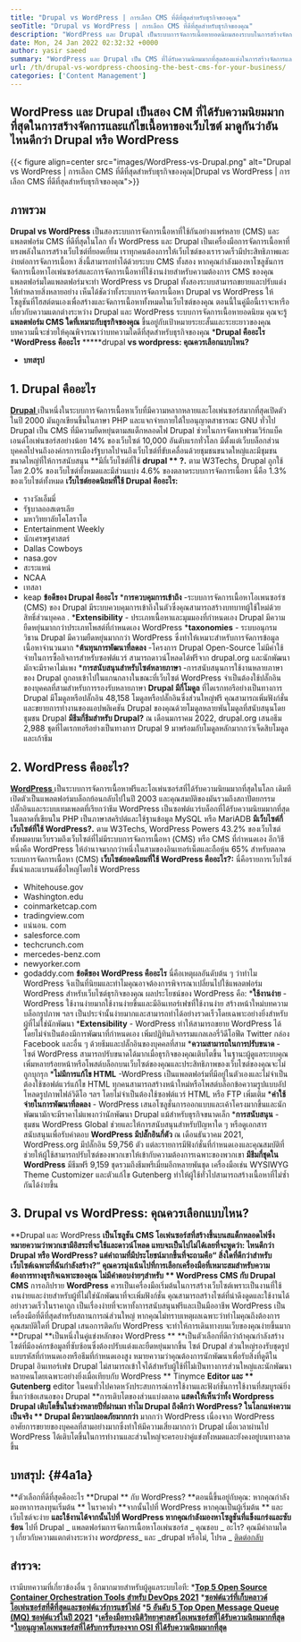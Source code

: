 ```yaml
---
title: "Drupal vs WordPress | การเลือก CMS ที่ดีที่สุดสำหรับธุรกิจของคุณ" 
seoTitle: "Drupal vs WordPress | การเลือก CMS ที่ดีที่สุดสำหรับธุรกิจของคุณ" 
description: "WordPress และ Drupal เป็นระบบการจัดการเนื้อหายอดนิยมสองระบบในการสร้างจัดการและแก้ไขเนื้อหา บล็อกนี้แสดงให้เห็นว่า CMS ใดดีที่สุดสำหรับธุรกิจของคุณ" 
date: Mon, 24 Jan 2022 02:32:32 +0000
author: yasir saeed
summary: "WordPress และ Drupal เป็น CMS ที่ได้รับความนิยมมากที่สุดสองแห่งในการสร้างจัดการและแก้ไขเนื้อหาของเว็บไซต์ มาดูกันว่าอันไหนดีกว่า Drupal หรือ WordPress?" 
url: /th/drupal-vs-wordpress-choosing-the-best-cms-for-your-business/
categories: ['Content Management']
---
```


## WordPress และ Drupal เป็นสอง CM ที่ได้รับความนิยมมากที่สุดในการสร้างจัดการและแก้ไขเนื้อหาของเว็บไซต์ มาดูกันว่าอันไหนดีกว่า Drupal หรือ WordPress

{{< figure align=center src="images/WordPress-vs-Drupal.png" alt="Drupal vs WordPress | การเลือก CMS ที่ดีที่สุดสำหรับธุรกิจของคุณ|Drupal vs WordPress | การเลือก CMS ที่ดีที่สุดสำหรับธุรกิจของคุณ">}}


## ภาพรวม
**Drupal vs WordPress**  เป็นสองระบบการจัดการเนื้อหาที่ใช้กันอย่างแพร่หลาย (CMS) และแพลตฟอร์ม CMS ที่ดีที่สุดในโลก ทั้ง WordPress และ Drupal เป็นเครื่องมือการจัดการเนื้อหาที่ทรงพลังในการสร้างเว็บไซต์ที่ยอดเยี่ยม เราทุกคนต้องการให้เว็บไซต์ของเรารวดเร็วมีประสิทธิภาพและง่ายต่อการจัดการเนื้อหา สิ่งนี้สามารถทำได้ด้วยระบบ CMS ทั้งสอง หากคุณกำลังมองหาโซลูชันการจัดการเนื้อหาโอเพ่นซอร์สและการจัดการเนื้อหาที่ใช้งานง่ายสำหรับความต้องการ CMS ของคุณแพลตฟอร์มใดแพลตฟอร์มจะทำ WordPress vs Drupal ทั้งสองระบบสามารถขยายและปรับแต่งให้ทำหลายสิ่งหลายอย่าง
เห็นได้ชัดว่าทั้งระบบการจัดการเนื้อหา Drupal vs WordPress ให้โซลูชันที่โฮสต์ตนเองเพื่อสร้างและจัดการเนื้อหาทั้งหมดในเว็บไซต์ของคุณ ตอนนี้ในคู่มือนี้เราจะหารือเกี่ยวกับความแตกต่างระหว่าง Drupal และ WordPress ระบบการจัดการเนื้อหายอดนิยม คุณจะรู้ **แพลตฟอร์ม CMS ใดที่เหมาะกับธุรกิจของคุณ**  ขึ้นอยู่กับเป้าหมายระยะสั้นและระยะยาวของคุณ บทความนี้จะช่วยให้คุณพิจารณาว่าบทความใดดีที่สุดสำหรับธุรกิจของคุณ
  ***Drupal คืออะไร** 
  ***WordPress คืออะไร** 
  *****drupal  **vs wordpress: คุณควรเลือกแบบไหน?**  
  * **บทสรุป**

## **1. Drupal คืออะไร** 
[**Drupal** ][1] เป็นหนึ่งในระบบการจัดการเนื้อหาเว็บที่มีความหลากหลายและโอเพ่นซอร์สมากที่สุดเปิดตัวในปี 2000 มันถูกเขียนขึ้นในภาษา PHP และแจกจ่ายภายใต้ใบอนุญาตสาธารณะ GNU ทั่วไป Drupal เป็น CMS ที่มีความยืดหยุ่นตามสแต็กหลอดไฟ
Drupal ช่วยในการจัดหาเฟรมเวิร์กแบ็คเอนด์โอเพ่นซอร์สอย่างน้อย 14% ของเว็บไซต์ 10,000 อันดับแรกทั่วโลก มีตั้งแต่เว็บบล็อกส่วนบุคคลไปจนถึงองค์กรการเมืองรัฐบาลไปจนถึงเว็บไซต์ที่ขับเคลื่อนด้วยชุมชนขนาดใหญ่และมีชุมชนขนาดใหญ่ที่ให้การสนับสนุน
**มีกี่เว็บไซต์ที่ใช้  **drupal ** ?.**  ตาม W3Techs, Drupal ถูกใช้โดย 2.0% ของเว็บไซต์ทั้งหมดและมีส่วนแบ่ง 4.6% ของตลาดระบบการจัดการเนื้อหา นี่คือ 1.3% ของเว็บไซต์ทั้งหมด
**เว็บไซต์ยอดนิยมที่ใช้ Drupal คืออะไร:** 
  * รางวัลเอ็มมี่
  * รัฐบาลออสเตรเลีย
  * มหาวิทยาลัยโคโลราโด
  * Entertainment Weekly
  * นักเศรษฐศาสตร์
  * Dallas Cowboys
  * nasa.gov
  * สะระแหน่
  * NCAA
  * เทสลา
  * keap
**ข้อดีของ Drupal คืออะไร**  [][2]
  ***การควบคุมการเข้าถึง** -ระบบการจัดการเนื้อหาโอเพนซอร์ซ (CMS) ของ Drupal มีระบบควบคุมการเข้าถึงในตัวซึ่งคุณสามารถสร้างบทบาทผู้ใช้ใหม่ด้วยสิทธิ์ส่วนบุคคล .
  ***Extensibility**  - ประเภทเนื้อหาและมุมมองที่กำหนดเอง Drupal มีความยืดหยุ่นมากกว่าประเภทโพสต์ที่กำหนดเอง WordPress
  ***taxonomies**  - ระบบอนุกรมวิธาน Drupal มีความยืดหยุ่นมากกว่า WordPress ซึ่งทำให้เหมาะสำหรับการจัดการข้อมูลเนื้อหาจำนวนมาก
  ***ต้นทุนการพัฒนาที่ลดลง** -โครงการ Drupal Open-Source ไม่มีค่าใช้จ่ายในการซื้อกิจการสำหรับซอฟต์แวร์ สามารถดาวน์โหลดได้ฟรีจาก drupal.org และนักพัฒนามักจะมีราคาไม่แพง
  ***การสนับสนุนสำหรับไซต์หลายภาษา** -การสนับสนุนการใช้งานหลายภาษาของ Drupal ถูกอบเข้าไปในแกนกลางในขณะที่เว็บไซต์ WordPress จำเป็นต้องใช้ปลั๊กอินของบุคคลที่สามสำหรับการรองรับหลายภาษา
**Drupal มีกี่โมดูล**  ที่ไดเรกทอรีอย่างเป็นทางการ Drupal มีโมดูลหรือปลั๊กอิน 48,158 โมดูลหรือปลั๊กอินซึ่งส่วนใหญ่ฟรี คุณสามารถเพิ่มฟังก์ชั่นและขยายการทำงานของแอปพลิเคชัน Drupal ของคุณด้วยโมดูลหลายพันโมดูลที่สนับสนุนโดยชุมชน Drupal
**มีธีมกี่ธีมสำหรับ Drupal?**  ณ เดือนมกราคม 2022, drupal.org เสนอธีม 2,988 ชุดที่ไดเรกทอรีอย่างเป็นทางการ Drupal 9 มาพร้อมกับโมดูลหลักมากกว่าเจ็ดสิบโมดูลและเก้าธีม

## 2. WordPress คืออะไร?
[**WordPress** ][3] เป็นระบบการจัดการเนื้อหาฟรีและโอเพ่นซอร์สที่ได้รับความนิยมมากที่สุดในโลก เดิมทีเปิดตัวเป็นแพลตฟอร์มบล็อกย้อนกลับไปในปี 2003 และคุณสมบัติของมันรวมถึงสถาปัตยกรรมปลั๊กอินและระบบเทมเพลตที่เรียกว่าธีม WordPress เป็นซอฟต์แวร์บล็อกที่ได้รับความนิยมมากที่สุดในตลาดที่เขียนใน PHP เป็นภาษาสคริปต์และใช้ฐานข้อมูล MySQL หรือ MariADB
**มีเว็บไซต์กี่เว็บไซต์ที่ใช้ WordPress?.**  ตาม W3Techs, WordPress Powers 43.2% ของเว็บไซต์ทั้งหมดบนเว็บรวมถึงเว็บไซต์ที่ไม่มีระบบการจัดการเนื้อหา (CMS) หรือ CMS ที่กำหนดเอง อีกวิธีหนึ่งคือ WordPress ให้อำนาจมากกว่าหนึ่งในสามของอินเทอร์เน็ตและถือหุ้น 65% สำหรับตลาดระบบการจัดการเนื้อหา (CMS)
**เว็บไซต์ยอดนิยมที่ใช้ WordPress คืออะไร?:** 
นี่คือรายการเว็บไซต์ชั้นนำและแบรนด์ชื่อใหญ่โดยใช้ WordPress
  * Whitehouse.gov
  * Washington.edu
  * coinmarketcap.com
  * tradingview.com
  * แน่นอน. com
  * salesforce.com
  * techcrunch.com
  * mercedes-benz.com
  * newyorker.com
  * godaddy.com
**ข้อดีของ WordPress คืออะไร**  [][4]
นี่คือเหตุผลอันดับต้น ๆ ว่าทำไม WordPress จึงเป็นที่นิยมและทำไมคุณอาจต้องการพิจารณาเปลี่ยนไปใช้แพลตฟอร์ม WordPress สำหรับเว็บไซต์ธุรกิจของคุณ ผลประโยชน์ของ WordPress คือ:
  ***ใช้งานง่าย** -WordPress ใช้งานง่ายมากใช้งานง่ายขึ้นและมีอินเทอร์เฟซที่ใช้งานง่าย สร้างหน้าใหม่บทความบล็อกรูปภาพ ฯลฯ เป็นประจำนั้นง่ายมากและสามารถทำได้อย่างรวดเร็วโดยเฉพาะอย่างยิ่งสำหรับผู้ที่ไม่ใช่นักพัฒนา
  ***Extensibility**  - WordPress ทำให้สามารถขยาย WordPress ได้โดยไม่จำเป็นต้องมีการพัฒนาที่กำหนดเอง เพิ่มปฏิทินกิจกรรมแกลเลอรี่วิดีโอฟีด Twitter กล่อง Facebook และอื่น ๆ ด้วยธีมและปลั๊กอินของบุคคลที่สาม
  ***ความสามารถในการปรับขนาด**  - ไซต์ WordPress สามารถปรับขนาดได้มากเมื่อธุรกิจของคุณเติบโตขึ้น ในฐานะผู้ดูแลระบบคุณเพิ่มหลายร้อยหน้าหรือโพสต์บล็อกบนเว็บไซต์ของคุณและประสิทธิภาพของเว็บไซต์ของคุณจะไม่ถูกบุกรุก
  ***ไม่มีการแก้ไข HTML** -WordPress เป็นแพลตฟอร์มที่มีอยู่ในตัวเองและไม่จำเป็นต้องใช้ซอฟต์แวร์แก้ไข HTML ทุกคนสามารถสร้างหน้าใหม่หรือโพสต์บล็อกข้อความรูปแบบอัปโหลดรูปภาพไฟล์วิดีโอ ฯลฯ โดยไม่จำเป็นต้องใช้ซอฟต์แวร์ HTML หรือ FTP เพิ่มเติม
  ***ค่าใช้จ่ายในการพัฒนาที่ลดลง**  - WordPress เสนอโซลูชั่นการออกแบบและเค้าโครงมากขึ้นและนักพัฒนามักจะมีราคาไม่แพงกว่านักพัฒนา Drupal แม้สำหรับธุรกิจขนาดเล็ก
  ***การสนับสนุน**  - ชุมชน WordPress Global ช่วยและให้การสนับสนุนสำหรับปัญหาใด ๆ หรือดูเอกสารสนับสนุนเพื่อรับคำตอบ [][5]
**WordPress มีปลั๊กอินกี่ตัว**  ณ เดือนธันวาคม 2021, WordPress.org มีปลั๊กอิน 59,756 ตัว แต่ละรายการมีฟังก์ชั่นที่กำหนดเองและคุณสมบัติที่ช่วยให้ผู้ใช้สามารถปรับไซต์ของพวกเขาให้เข้ากับความต้องการเฉพาะของพวกเขา
**มีธีมกี่ชุดใน WordPress**  มีธีมฟรี 9,159 ชุดรวมถึงธีมพรีเมี่ยมอีกหลายพันชุด เครื่องมือเช่น WYSIWYG Theme Customizer และตัวแก้ไข Gutenberg ทำให้ผู้ใช้ทั่วไปสามารถสร้างเนื้อหาที่ไม่ซ้ำกันได้ง่ายขึ้น

## 3. Drupal vs WordPress: คุณควรเลือกแบบไหน?
**Drupal และ WordPress  **เป็นโซลูชัน CMS โอเพ่นซอร์สที่สร้างขึ้นบนสแต็กหลอดไฟซึ่งหมายความว่าพวกเขามีอิสระที่จะใช้และดาวน์โหลด แทบจะเป็นไปไม่ได้เลยที่จะพูดว่า: ไหนดีกว่า Drupal หรือ WordPress? แต่คำถามที่มีประโยชน์มากขึ้นที่จะถามคือ“ สิ่งใดที่ดีกว่าสำหรับเว็บไซต์เฉพาะที่ฉันกำลังสร้าง?” คุณควรมุ่งเน้นไปที่การเลือกเครื่องมือที่เหมาะสมสำหรับความต้องการทางธุรกิจเฉพาะของคุณ ไม่มีคำตอบง่ายๆสำหรับ **  WordPress CMS กับ Drupal CMS**  การอภิปราย
**WordPress**  ควรเป็นเครื่องมือเริ่มต้นในการสร้างเว็บไซต์เพราะเป็นงานที่ใช้งานง่ายและง่ายสำหรับผู้ที่ไม่ใช่นักพัฒนาที่จะเพิ่มฟังก์ชั่น คุณสามารถสร้างไซต์ที่น่าดึงดูดและใช้งานได้อย่างรวดเร็วในราคาถูก เป็นเรื่องง่ายที่จะหาทั้งการสนับสนุนฟรีและเป็นมืออาชีพ WordPress เป็นเครื่องมือที่ดีที่สุดสำหรับสถานการณ์ส่วนใหญ่ หากคุณไม่ทราบเหตุผลเฉพาะว่าทำไมคุณถึงต้องการคุณสมบัติใดที่ Drupal เสนอการติดกับ WordPress จะทำให้การเดินทางบนเว็บของคุณง่ายขึ้นมาก
**Drupal  **เป็นหนึ่งในคู่แข่งหลักของ WordPress **  **เป็นตัวเลือกที่ดีกว่าถ้าคุณกำลังสร้างไซต์ที่มีองค์กรข้อมูลที่ซับซ้อนซึ่งต้องปรับแต่งและยืดหยุ่นมากขึ้น ไซต์ Drupal ส่วนใหญ่รองรับชุดรูปแบบรหัสที่กำหนดเองหรือธีมที่กำหนดเองสูง หมายความว่าคุณต้องการนักพัฒนาเพื่อรับสิ่งที่ดูดีใน Drupal อินเทอร์เฟซ Drupal ไม่สามารถเข้าใจได้สำหรับผู้ใช้ที่ไม่เป็นทางการส่วนใหญ่และนักพัฒนาหลายคนโดยเฉพาะอย่างยิ่งเมื่อเทียบกับ WordPress **  Tinymce  **Editor และ **  Gutenberg**  editor ในคนทั่วไปคาดหวังประสบการณ์การใช้งานและฟังก์ชั่นการใช้งานที่สมบูรณ์ยิ่งขึ้นกว่าข้อเสนอของ Drupal
**การเติบโตของส่วนแบ่งตลาด  **แสดงให้เห็นว่าทั้ง Wordpress Drupal เติบโตขึ้นในช่วงหลายปีที่ผ่านมา ทำไม Drupal ถึงดีกว่า WordPress? ในโลกแห่งความเป็นจริง **  Drupal มีความปลอดภัยมากกว่า**  มากกว่า WordPress เนื่องจาก WordPress อาศัยการขยายของบุคคลที่สามอย่างมากซึ่งทำให้มีความเสี่ยงมากกว่า Drupal เมื่อเวลาผ่านไป WordPress ได้เติบโตขึ้นในการทำงานและส่วนใหญ่จะครอบงำคู่แข่งทั้งหมดและยังคงอยู่บนทางลาดขึ้น

## บทสรุป:   {#4a1a}
**ตัวเลือกที่ดีที่สุดคืออะไร  **Drupal **  กับ WordPress?  **ตอนนี้ขึ้นอยู่กับคุณ: หากคุณกำลังมองหาการลงทุนเริ่มต้น **  ในราคาต่ำ  **จากนั้นไปที่ WordPress หากคุณเป็นผู้เริ่มต้น **  และเว็บไซต์จะง่าย  **และใช้งานได้จากนั้นไปที่ WordPress หากคุณกำลังมองหาโซลูชันที่แข็งแกร่งและซับซ้อน**   ไปที่ Drupal
_ แพลตฟอร์มการจัดการเนื้อหาโอเพ่นซอร์ส _ คุณชอบ _ อะไร? คุณมีคำถามใด ๆ เกี่ยวกับความแตกต่างระหว่าง _wordpress__ และ _drupal หรือไม่, โปรด _ [ติดต่อกลับ][6]

## สำรวจ:
เรามีบทความที่เกี่ยวข้องอื่น ๆ อีกมากมายสำหรับผู้ดูแลระบบไอที:
  ***[Top 5 Open Source Container Orchestration Tools สำหรับ DevOps 2021][7]** 
  ***[ซอฟต์แวร์ที่เก็บคลาวด์โอเพ่นซอร์สที่ดีที่สุดและซอฟต์แวร์การแชร์ไฟล์][8]** 
  ***[5 อันดับ 5 Top Open Message Queue (MQ) ซอฟต์แวร์ในปี 2021][9]** 
  ***[เครื่องมือทางนิติวิทยาศาสตร์โอเพนซอร์สที่ได้รับความนิยมมากที่สุด][10]** 
  ***[ใบอนุญาตโอเพนซอร์สที่ได้รับการรับรองจาก OSI ที่ได้รับความนิยมมากที่สุด][11]** 

  
[1]: https://www.drupal.org/
[2]: https://kinsta.com/blog/wordpress-vs-drupal/#drupal-advantages
[3]: https://wordpress.org/
[4]: https://kinsta.com/blog/wordpress-vs-drupal/#wordpress-advantages
[5]: https://kinsta.com/blog/wordpress-vs-drupal/#how-many-plugins-and-themes-does-wordpress-have
[6]: mailto:yasir.saeed@aspose.com
[7]: https://blog.containerize.com/devops/top-5-open-source-container-orchestration-tools-for-devops-in-2021/
[8]: https://products.containerize.com/backup-and-sync/
[9]: https://blog.containerize.com/message-queue-software/top-5-open-source-message-queue-software-in-2021/
[10]: https://blog.containerize.com/digital-forensic-tools/top-5-open-source-digital-forensic-tools-in-2021/
[11]: https://blog.containerize.com/licenses-standards/top-5-most-popular-osi-approved-open-source-licenses-of-2021/

